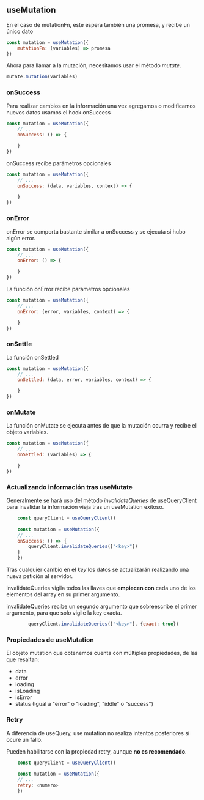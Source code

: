 ## useMutation

En el caso de mutationFn, este espera también una promesa, y recibe un único dato

```javascript
const mutation = useMutation({
    mutationFn: (variables) => promesa 
})
```

Ahora para llamar a la mutación, necesitamos usar el método *mutate*.

```javascript
mutate.mutation(variables)
```

### onSuccess

Para realizar cambios en la información una vez agregamos o modificamos nuevos datos usamos el hook onSuccess

```javascript
const mutation = useMutation({
    // ...
    onSuccess: () => {

    }
})
```

onSuccess recibe parámetros opcionales

```javascript
const mutation = useMutation({
    // ...
    onSuccess: (data, variables, context) => {

    }
})
```

### onError

onError se comporta bastante similar a onSuccess y se ejecuta si hubo algún error.

```javascript
const mutation = useMutation({
    // ...
    onError: () => {

    }
})
```

La función onError recibe parámetros opcionales

```javascript
const mutation = useMutation({
    // ...
    onError: (error, variables, context) => {

    }
})
```

### onSettle

La función onSettled 

```javascript
const mutation = useMutation({
    // ...
    onSettled: (data, error, variables, context) => {

    }
})
```

### onMutate

La función onMutate se ejecuta antes de que la mutación ocurra y recibe el objeto variables.

```javascript
const mutation = useMutation({
    // ...
    onSettled: (variables) => {

    }
})
```


### Actualizando información tras useMutate

Generalmente se hará uso del método *invalidateQueries* de useQueryClient para invalidar la información vieja tras un useMutation exitoso.

```javascript
    const queryClient = useQueryClient()
     
    const mutation = useMutation({
    // ...
    onSuccess: () => {
        queryClient.invalidateQueries(["<key>"])
    }
    })
```

Tras cualquier cambio en el *key* los datos se actualizarán realizando una nueva petición al servidor.

invalidateQueries vigila todos las llaves que **empiecen con** cada uno de los elementos del array en su primer argumento.

invalidateQueries recibe un segundo argumento que sobreescribe el primer argumento, para que solo vigile la key exacta.

```javascript
        queryClient.invalidateQueries(["<key>"], {exact: true})
```

### Propiedades de useMutation

El objeto mutation que obtenemos cuenta con múltiples propiedades, de las que resaltan:

* data 
* error
* loading
* isLoading
* isError
* status (Igual a "error" o "loading", "iddle" o "success")

### Retry

A diferencia de useQuery, use mutation no realiza intentos posteriores si ocure un fallo. 

Pueden habilitarse con la propiedad retry, aunque **no es recomendado**.

```javascript
    const queryClient = useQueryClient()
     
    const mutation = useMutation({
    // ...
    retry: <numero>
    })
```